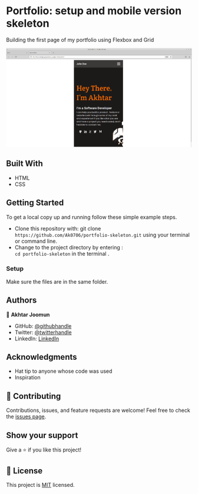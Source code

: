 # Portfolio: setup and mobile version skeleton
  Building the first page of my portfolio using Flexbox and Grid

![screenshot](./screenshot.png)

## Built With
- HTML
- CSS

## Getting Started
To get a local copy up and running follow these simple example steps.

- Clone this repository with: git clone `https://github.com/Ak0706/portfolio-skeleton.git` using your terminal or command line.
- Change to the project directory by entering : <br>
  `cd portfolio-skeleton` in the terminal .

### Setup
Make sure the files are in the same folder.

## Authors

👤 **Akhtar Joomun**
- GitHub: [@githubhandle](https://github.com/Ak0706)
- Twitter: [@twitterhandle](https://twitter.com/Akhtar54272024)
- LinkedIn: [LinkedIn](https://www.linkedin.com/in/akhtar-joomun-0b86021b8/)

## Acknowledgments
- Hat tip to anyone whose code was used
- Inspiration

## 🤝 Contributing
Contributions, issues, and feature requests are welcome!
Feel free to check the [issues page](../../issues/).

## Show your support
Give a ⭐️ if you like this project!

## :memo: License
This project is [MIT](https://choosealicense.com/licenses/mit/) licensed.
